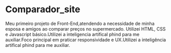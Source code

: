 # Comparador_site
Meu primeiro projeto de Front-End,atendendo a necessidade de minha esposa e amigos ao comparar preços no supermercado. Utilizei HTML, CSS  e Javascript básico.Utilizei a inteligencia artifical phind para me auxiliar.Foco principal em praticar responsividade e UX.Utilizei a inteligência artifical phind para me auxiliar.
